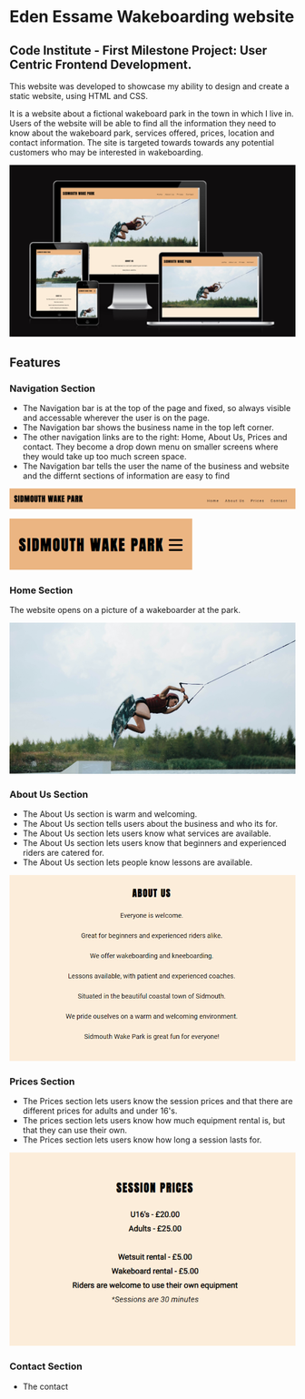 # Eden Essame Wakeboarding website

## Code Institute - First Milestone Project: User Centric Frontend Development.

This website was developed to showcase my ability to design and create a static website, using HTML and CSS.

It is a website about a fictional wakeboard park in the town in which I live in. Users of the website will be able to find all the information they need to know about the wakeboard park, services offered, prices, location and contact information. The site is targeted towards towards any potential customers who may be interested in wakeboarding.

![Website appearance on different devices](./readme-assets/wakeboard-website-screensizes.png)

## Features

### Navigation Section

* The Navigation bar is at the top of the page and fixed, so always visible and accessable wherever the user is on the page.
* The Navigation bar shows the business name in the top left corner.
* The other navigation links are to the right: Home, About Us, Prices and contact. They become a drop down menu on smaller screens where they would take up too much screen space.
* The Navigation bar tells the user the name of the business and website and the differnt sections of information are easy to find

![Navigation bar on a large screen](./readme-assets/Navigation-bar.png)

![Navigation bar on a small screen](./readme-assets/Navigation-bar-mobile.png)

### Home Section

The website opens on a picture of a wakeboarder at the park.

![Website opening image of a wakeboarder](./readme-assets/Wakeboarder-image-readme.png)

### About Us Section

* The About Us section is warm and welcoming.
* The About Us section tells users about the business and who its for.
* The About Us section lets users know what services are available.
* The About Us section lets users know that beginners and experienced riders are catered for.
* The About Us section lets people know lessons are available.

![About Us section](./readme-assets/About-us.png)

### Prices Section

* The Prices section lets users know the session prices and that there are different prices for adults and under 16's.
* The prices section lets users know how much equipment rental is, but that they can use their own.
* The Prices section lets users know how long a session lasts for.

![Prices section](./readme-assets/Prices.png)

### Contact Section

* The contact